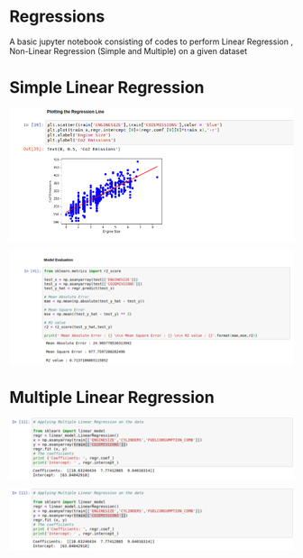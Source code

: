 # Regressions
A basic jupyter notebook consisting of codes to perform Linear Regression , Non-Linear Regression (Simple and Multiple) on a given dataset
# Simple Linear Regression

![](https://github.com/infiniteoverflow/Regressions/blob/master/screenshots/screen1.1.png)

![](https://github.com/infiniteoverflow/Regressions/blob/master/screenshots/screen1.2.png)


# Multiple Linear Regression

![](https://github.com/infiniteoverflow/Regressions/blob/master/screenshots/screen2.1.png)

![](https://github.com/infiniteoverflow/Regressions/blob/master/screenshots/screen2.1.png)
